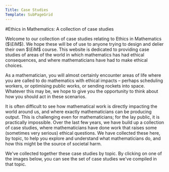 ```yaml
---
Title: Case Studies
Template: SubPageGrid
---
```

#Ethics in Mathematics: A collection of case studies
$\newcommand{\EiM}{\mathbb{E}\text{i}\mathbb{M}}$


Welcome to our collection of case studies relating to Ethics in Mathematics ($\EiM$). We hope these will be of use to anyone trying to design and delier their own $\EiM$ course. This website is dedicated to providing case studies of areas of the world in which mathematics has had ethical consequences, and where mathematicians have had to make ethical choices.

As a mathematician, you will almost certainly encounter areas of life where you are called to do mathematics with ethical impacts – perhaps scheduling workers, or optimising public works, or sending rockets into space. Whatever this may be, we hope to give you the opportunity to think about how you should act in these scenarios.

It is often difficult to see how mathematical work is directly impacting the world around us, and where exactly mathematicians can be producing output. This is challenging even for mathematicians; for the lay public, it is practically impossible. Over the last few years, we have build up a collection of case studies, where mathematicians have done work that raises some (sometimes very serious) ethical questions. We have collected these here, by topic, to help you explore and understand what mathematicians do, and how this might be the source of societal harm.

We've collected together these case studies by topic. By clicking on one of the images below, you can see the set of case studies we've compiled in that topic.
